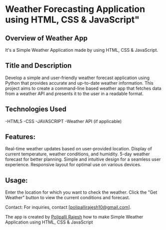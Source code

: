 #  Weather Forecasting Application using HTML, CSS &amp; JavaScript"

## Overview of Weather App

It's a  Simple Weather Application made by using HTML, CSS &amp; JavaScript.

## Title and Description
Develop a simple and user-friendly weather forecast application using Python that provides accurate and up-to-date weather information. This project aims to create a command-line based weather app that fetches data from a weather API and presents it to the user in a readable format.

## Technologies Used
-HTML5
-CSS
-JAVASCRIPT 
-Weather API (if applicable)


## Features:
Real-time weather updates based on user-provided location.
Display of current temperature, weather conditions, and humidity.
5-day weather forecast for better planning.
Simple and intuitive design for a seamless user experience.
Responsive layout for optimal use on various devices.

## Usage:
Enter the location for which you want to check the weather.
Click the "Get Weather" button to view the current conditions and forecast.


Contact:
For inquiries, contact [polipallirajesh10@gmail.com].



The app is created by [Polipalli Rajesh](linkedin.com/in/polipalli-rajesh-4b1862294)  how to make Simple Weather Application using HTML, CSS &amp; JavaScript




